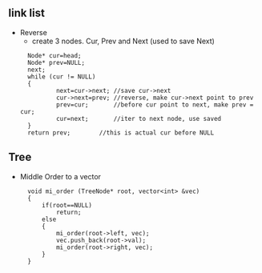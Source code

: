 ## link list
* Reverse
	* create 3 nodes. Cur, Prev and Next (used to save Next)
	>
        Node* cur=head;    
        Node* prev=NULL;
        next;
        while (cur != NULL)
        {
                next=cur->next; //save cur->next
                cur->next=prev; //reverse, make cur->next point to prev
                prev=cur;       //before cur point to next, make prev = cur;
                cur=next;       //iter to next node, use saved 
        }
        return prev;        //this is actual cur before NULL


##  Tree
* Middle Order to a vector

        void mi_order (TreeNode* root, vector<int> &vec)
        {
            if(root==NULL)
                return;
            else
            {
                mi_order(root->left, vec);
                vec.push_back(root->val);
                mi_order(root->right, vec);
            }
        }
